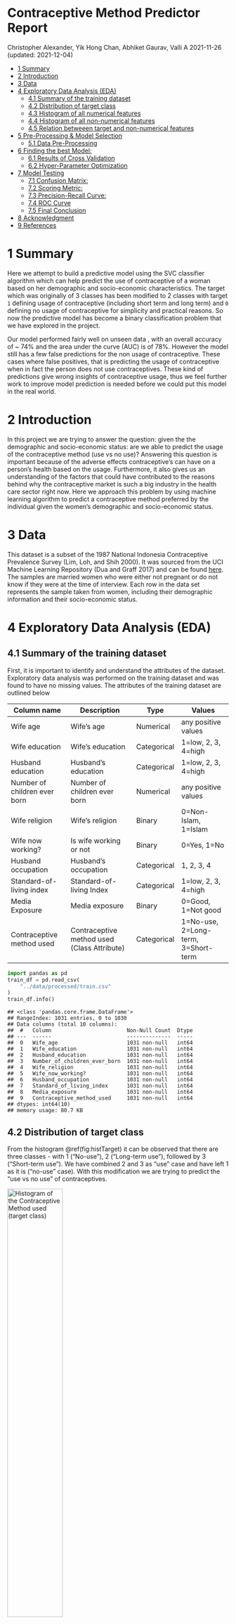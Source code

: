Contraceptive Method Predictor Report
================
Christopher Alexander, Yik Hong Chan, Abhiket Gaurav, Valli A
2021-11-26 (updated: 2021-12-04)

-   [1 Summary](#summary)
-   [2 Introduction](#introduction)
-   [3 Data](#data)
-   [4 Exploratory Data Analysis (EDA)](#exploratory-data-analysis-eda)
    -   [4.1 Summary of the training
        dataset](#summary-of-the-training-dataset)
    -   [4.2 Distribution of target
        class](#distribution-of-target-class)
    -   [4.3 Histogram of all numerical
        features](#histogram-of-all-numerical-features)
    -   [4.4 Histogram of all non-numerical
        features](#histogram-of-all-non-numerical-features)
    -   [4.5 Relation betweeen target and non-numerical
        features](#relation-betweeen-target-and-non-numerical-features)
-   [5 Pre-Processing & Model
    Selection](#pre-processing--model-selection)
    -   [5.1 Data Pre-Processing](#data-pre-processing)
-   [6 Finding the best Model:](#finding-the-best-model)
    -   [6.1 Results of Cross Validation](#results-of-cross-validation)
    -   [6.2 Hyper-Parameter
        Optimization](#hyper-parameter-optimization)
-   [7 Model Testing](#model-testing)
    -   [7.1 Confusion Matrix:](#confusion-matrix)
    -   [7.2 Scoring Metric:](#scoring-metric)
    -   [7.3 Precision-Recall Curve:](#precision-recall-curve)
    -   [7.4 ROC Curve](#roc-curve)
    -   [7.5 Final Conclusion](#final-conclusion)
-   [8 Acknowledgment](#acknowledgment)
-   [9 References](#references)

# 1 Summary

Here we attempt to build a predictive model using the SVC classifier
algorithm which can help predict the use of contraceptive of a woman
based on her demographic and socio-economic characteristics. The target
which was originally of 3 classes has been modified to 2 classes with
target `1` defining usage of contraceptive (including short term and
long term) and `0` defining no usage of contraceptive for simplicity and
practical reasons. So now the predictive model has become a binary
classification problem that we have explored in the project.

Our model performed fairly well on unseen data , with an overall
accuracy of \~ 74% and the area under the curve (AUC) is of 78%. However
the model still has a few false predictions for the non usage of
contraceptive. These cases where false positives, that is predicting the
usage of contraceptive when in fact the person does not use
contraceptives. These kind of predictions give wrong insights of
contraceptive usage, thus we feel further work to improve model
prediction is needed before we could put this model in the real world.

# 2 Introduction

In this project we are trying to answer the question: given the the
demographic and socio-economic status: are we able to predict the usage
of the contraceptive method (use vs no use)? Answering this question is
important because of the adverse effects contraceptive’s can have on a
person’s health based on the usage. Furthermore, it also gives us an
understanding of the factors that could have contributed to the reasons
behind why the contraceptive market is such a big industry in the health
care sector right now. Here we approach this problem by using machine
learning algorithm to predict a contraceptive method preferred by the
individual given the women’s demographic and socio-economic status.

# 3 Data

This dataset is a subset of the 1987 National Indonesia Contraceptive
Prevalence Survey (Lim, Loh, and Shih 2000). It was sourced from the UCI
Machine Learning Repository (Dua and Graff 2017) and can be found
[here](https://archive.ics.uci.edu/ml/datasets/Contraceptive+Method+Choice).
The samples are married women who were either not pregnant or do not
know if they were at the time of interview. Each row in the data set
represents the sample taken from women, including their demographic
information and their socio-economic status.

# 4 Exploratory Data Analysis (EDA)

## 4.1 Summary of the training dataset

First, it is important to identify and understand the attributes of the
dataset. Exploratory data analysis was performed on the training dataset
and was found to have no missing values. The attributes of the training
dataset are outlined below

| Column name                  | Description                                 | Type        | Values                              |
|------------------------------|---------------------------------------------|-------------|-------------------------------------|
| Wife age                     | Wife’s age                                  | Numerical   | any positive values                 |
| Wife education               | Wife’s education                            | Categorical | 1=low, 2, 3, 4=high                 |
| Husband education            | Husband’s education                         | Categorical | 1=low, 2, 3, 4=high                 |
| Number of children ever born | Number of children ever born                | Numerical   | any positive values                 |
| Wife religion                | Wife’s religion                             | Binary      | 0=Non-Islam, 1=Islam                |
| Wife now working?            | Is wife working or not                      | Binary      | 0=Yes, 1=No                         |
| Husband occupation           | Husband’s occupation                        | Categorical | 1, 2, 3, 4                          |
| Standard-of-living index     | Standard-of-living Index                    | Categorical | 1=low, 2, 3, 4=high                 |
| Media Exposure               | Media exposure                              | Binary      | 0=Good, 1=Not good                  |
| Contraceptive method used    | Contraceptive method used (Class Attribute) | Categorical | 1=No-use, 2=Long-term, 3=Short-term |

``` python
import pandas as pd
train_df = pd.read_csv(
    "../data/processed/train.csv"
)
train_df.info()
```

    ## <class 'pandas.core.frame.DataFrame'>
    ## RangeIndex: 1031 entries, 0 to 1030
    ## Data columns (total 10 columns):
    ##  #   Column                        Non-Null Count  Dtype
    ## ---  ------                        --------------  -----
    ##  0   Wife_age                      1031 non-null   int64
    ##  1   Wife_education                1031 non-null   int64
    ##  2   Husband_education             1031 non-null   int64
    ##  3   Number_of_children_ever_born  1031 non-null   int64
    ##  4   Wife_religion                 1031 non-null   int64
    ##  5   Wife_now_working?             1031 non-null   int64
    ##  6   Husband_occupation            1031 non-null   int64
    ##  7   Standard_of_living_index      1031 non-null   int64
    ##  8   Media_exposure                1031 non-null   int64
    ##  9   Contraceptive_method_used     1031 non-null   int64
    ## dtypes: int64(10)
    ## memory usage: 80.7 KB

## 4.2 Distribution of target class

From the histogram @ref(fig:histTarget) it can be observed that there
are three classes - with 1 (“No-use”), 2 (“Long-term use”), followed by
3 (“Short-term use”). We have combined 2 and 3 as “use” case and have
left 1 as it is (“no-use” case). With this modification we are trying to
predict the “use vs no use” of contraceptives.

<img src="../results/histogram_target.png" title="Histogram of the Contraceptive Method used (target class)" alt="Histogram of the Contraceptive Method used (target class)" width="50%" />

## 4.3 Histogram of all numerical features

From the distributions in the histogram @ref(fig:histNum), it can be
observed that the data is skewed to the right. This can be attributed to
significantly higher numbers of wives who are between 28 to 38 years old
than those with ages higher than 38 years, and that most of the wives
have two to three kids on average.

<img src="../results/histogram_numerical.png" title="Histogram of all numerical features" alt="Histogram of all numerical features" width="100%" />

## 4.4 Histogram of all non-numerical features

From the histogram @ref(fig:countCat), it can be observed that a
majority of the responses / observations in the survey are from women
having high levels of education, religious beliefs, with educated
partners and with a high standard of living.

<img src="../results/histogram_categorical.png" title="Histogram of all non-numeric features" alt="Histogram of all non-numeric features" width="100%" />

## 4.5 Relation betweeen target and non-numerical features

From the figure @ref(fig:countCatByTarget), it can be observed that most
of the observations of target class 1 (no contraception) rest on certain
categorical values. However, as we had earlier pointed out the imbalance
in the distribution of class values, we cannot imply correlation.

<img src="../results/counts_categorical_by_target.png" title="Counting Combinations of all categorical features by the target class" alt="Counting Combinations of all categorical features by the target class" width="100%" />

# 5 Pre-Processing & Model Selection

## 5.1 Data Pre-Processing

Based on the EDA (Exploratory Data Analysis) performed earlier and
variable descriptions, it can be inferred that there are no missing
values. However, the variables were of different data types. In order to
perform operations on data, we need to ensure consistency of data types.
The following table shows different variables in the dataset and the
respective transformation performed on each of them.

| Data Type | Variable                                      | Transformation performed | Technique used   |
|-----------|-----------------------------------------------|--------------------------|------------------|
| Numerical | Wife’s age, Number of children ever born      | Scaling                  | Standard Scaling |
| Ordinal   | Wife’s education, Husband Education,          | Encoding                 | Ordinal Encoding |
|           | Husband’s Occupation,Standard of living Index |                          |                  |
| Binary    | Wife’s religion, Wife working Media Exposure  | None                     | Pass through     |

For simplicity and better model performance. We have combined
`2 = Long-term`, `3 = Short-term` into one class and it was given a
value of `1`. And the label `1 = No-use` was given a value of `0`,
because our aim is to predict the use(long or short)/ no use of
contraceptives .

Our target distribution now have \* `0 = No-use` : **445** observations,
\* `1 = use` : **586** observations.

# 6 Finding the best Model:

With this data, our problem statement now turns into binary
classification problem. We have tried the following predictive models:

1.  Decision Tree
2.  kNN
3.  Logistic Regression
4.  RBF SVC

## 6.1 Results of Cross Validation

From the table @ref(tab:crossVal), it can be clearly inferred that the
RBF SVC algorithm is giving us the best score on both training and cross
val dataset. The metric used to evaluate the cross validation was
**accuracy**.

| X           | decision.tree |       kNN | Logistic.Regression |   RBF.SVM |
|:------------|--------------:|----------:|--------------------:|----------:|
| fit_time    |     0.0071795 | 0.0061422 |           0.0115628 | 0.0275451 |
| score_time  |     0.0031524 | 0.0087552 |           0.0028854 | 0.0136168 |
| test_score  |     0.6313916 | 0.6460016 |           0.6595563 | 0.6944796 |
| train_score |     0.9856934 | 0.7737629 |           0.6808932 | 0.7485466 |

Cross Validation Result (Score for Accuracy)

## 6.2 Hyper-Parameter Optimization

Given the performance of RBF SVC was the best, it was chosen for
hyper-parameter tuning. The results of the top 5 models are shown in
@ref(tab:hyperparam).

It can be observed that the best parameters are: `C = 10.0`,
`gamma = 0.01`.

| X                         |         X1 |           X2 |           X3 |          X4 |         X5 |
|:--------------------------|-----------:|-------------:|-------------:|------------:|-----------:|
| mean_test_score           |  0.7012710 |    0.6973969 |    0.6964214 |   0.6954833 |  0.6935275 |
| param_svc\_\_gamma        |  0.0100000 |    0.0010000 |    0.0100000 |   0.0100000 |  0.1000000 |
| param_svc\_\_C            | 10.0000000 | 1000.0000000 | 1000.0000000 | 100.0000000 | 10.0000000 |
| param_svc\_\_class_weight |         NA |           NA |           NA |          NA |         NA |
| mean_fit_time             |  0.2280286 |    0.2724010 |    0.6007762 |   0.2595954 |  0.2459544 |

Hyperparameter Selection

# 7 Model Testing

After finding out the best parameters by optimizing the accuracy score,
we tried the model on the test data set.In Total there were 442
Observations in the test split.

1.  0=No Use = 184
2.  1=Use = 258

## 7.1 Confusion Matrix:

A study of the confusion matrix will provide an understanding into the
model’s predictive power from the figure @ref(fig:confusionmat):

<img src="../results/cm.png" title="Confusion Matrix (Actual vs Predicted)" alt="Confusion Matrix (Actual vs Predicted)" width="50%" />

## 7.2 Scoring Metric:

The recall, precision and the f1-score were observed while considering
each class to be the positive class. The recall value of **0.90**
indicates a good true positive rate (TPR) for the `1` class while the
**0.53** indicates the TPR of the `0` class. These cumulative scores can
be found in `macro avg` and `weighted avg` in the table
@ref(tab:scoringmet).

| X            | precision |    recall |  f1.score | support |
|:-------------|----------:|----------:|----------:|--------:|
| contra_no    | 0.7822581 | 0.5271739 | 0.6298701 |     184 |
| contra_yes   | 0.7264151 | 0.8953488 | 0.8020833 |     258 |
| accuracy     |        NA |        NA | 0.7420814 |      NA |
| macro avg    | 0.7543366 | 0.7112614 | 0.7159767 |     442 |
| weighted avg | 0.7496619 | 0.7420814 | 0.7303928 |     442 |

Scoring Metrics

## 7.3 Precision-Recall Curve:

The precision and recall trade-off of our model could be observed by
plotting the PR curve with the mean Average Precision score. A good
enough AP score of 0.79 could be observed from the figure
@ref(fig:precrec).

<img src="../results/pr_curve.png" title="Precision vs Recall Curve" alt="Precision vs Recall Curve" width="50%" />

## 7.4 ROC Curve

In order to obtain an overall score for our model, the Area under the
curve was observed which resulted in a decent score of 78% from the
figure @ref(fig:roccurve).

<img src="../results/roc_curve.png" title="AUC ROC Curve" alt="AUC ROC Curve" width="100%" />

<<<<<<< HEAD


# Final Conclusion
=======
## 7.5 Final Conclusion
>>>>>>> bb85d9b7ecf1e6b6317eb6df1e99e43a239376f7

The intent of the process was to predict the use of contraceptives in
women based on socio-economic and education levels. In the process, 4
different models were tried. It can be observed from the above
parameters that the chosen model is indeed performing well with an
accuracy of 74% , `recall` of 90%, `precision` of 73% , `f1_score` of
80% and `AUC` 78%. These results are in line with the validation scores
outlined previously. The high `recall value` of 90% indicates that
`False Negatives` are very low.

However, it could be also be observed that there are indeed cases where
the model is not predicting correctly, and hence there is scope for
improvement before the model is deployed in a real world scenario.

# 8 Acknowledgment

This dataset is a subset of the 1987 National Indonesia Contraceptive
Prevalence Survey (Lim, Loh, and Shih 2000). It was sourced from the UCI
Machine Learning Repository (Dua and Graff 2017).

The Python programming languages (Van Rossum and Drake Jr 1995) and the
following Python packages were used to perform the analysis: altair
(VanderPlas et al. 2018), docopt (de Jonge 2018), matplotlib (Hunter
2007), numpy (Harris et al. 2020), pandas (McKinney et al. 2010),
sckit-learn (Pedregosa et al. 2011). The code used to perform the
analysis and create this report can be found
[here](https://github.com/UBC-MDS/contraceptive_method_predictor/tree/main/src).

# 9 References

<div id="refs" class="references csl-bib-body hanging-indent">

<div id="ref-docopt" class="csl-entry">

de Jonge, Edwin. 2018. *Docopt: Command-Line Interface Specification
Language*. <https://CRAN.R-project.org/package=docopt>.

</div>

<div id="ref-Dua:2019" class="csl-entry">

Dua, Dheeru, and Casey Graff. 2017. “UCI Machine Learning Repository.”
University of California, Irvine, School of Information; Computer
Sciences. <http://archive.ics.uci.edu/ml>.

</div>

<div id="ref-2020NumPy-Array" class="csl-entry">

Harris, Charles R., K. Jarrod Millman, Stéfan J van der Walt, Ralf
Gommers, Pauli Virtanen, David Cournapeau, Eric Wieser, et al. 2020.
“Array Programming with NumPy.” *Nature* 585: 357–62.
<https://doi.org/10.1038/s41586-020-2649-2>.

</div>

<div id="ref-hunter2007matplotlib" class="csl-entry">

Hunter, John D. 2007. “Matplotlib: A 2d Graphics Environment.”
*Computing in Science & Engineering* 9 (3): 90–95.

</div>

<div id="ref-lls-cpacttt-00" class="csl-entry">

Lim, Tjen-Sien, Wei-Yin Loh, and Yu-Shan Shih. 2000. “A Comparison of
Prediction Accuracy, Complexity, and Training Time of Thirty-Three Old
and New Classification Algorithms.” *Machine Learning* 40 (3): 203–28.

</div>

<div id="ref-mckinney2010data" class="csl-entry">

McKinney, Wes et al. 2010. “Data Structures for Statistical Computing in
Python.” In *Proceedings of the 9th Python in Science Conference*,
445:51–56. Austin, TX.

</div>

<div id="ref-pedregosa2011scikit" class="csl-entry">

Pedregosa, Fabian, Gaël Varoquaux, Alexandre Gramfort, Vincent Michel,
Bertrand Thirion, Olivier Grisel, Mathieu Blondel, et al. 2011.
“Scikit-Learn: Machine Learning in Python.” *Journal of Machine Learning
Research* 12 (Oct): 2825–30.

</div>

<div id="ref-van1995python" class="csl-entry">

Van Rossum, Guido, and Fred L Drake Jr. 1995. *Python Tutorial*. Centrum
voor Wiskunde en Informatica Amsterdam, The Netherlands.

</div>

<div id="ref-vanderplas2018altair" class="csl-entry">

VanderPlas, Jacob, Brian Granger, Jeffrey Heer, Dominik Moritz, Kanit
Wongsuphasawat, Arvind Satyanarayan, Eitan Lees, Ilia Timofeev, Ben
Welsh, and Scott Sievert. 2018. “Altair: Interactive Statistical
Visualizations for Python.” *Journal of Open Source Software* 3 (32):
1057.

</div>

</div>
